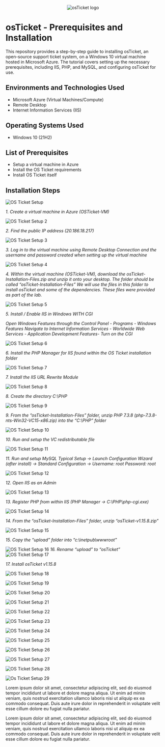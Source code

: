 <p align="center">
<img src="https://i.imgur.com/Clzj7Xs.png" alt="osTicket logo"/>
</p>

<h1>osTicket - Prerequisites and Installation</h1>
This repository provides a step-by-step guide to installing osTicket, an open-source support ticket system, on a Windows 10 virtual machine hosted in Microsoft Azure. The tutorial covers setting up the necessary prerequisites, including IIS, PHP, and MySQL, and configuring osTicket for use.
<br />



<h2>Environments and Technologies Used</h2>

- Microsoft Azure (Virtual Machines/Compute)
- Remote Desktop
- Internet Information Services (IIS)

<h2>Operating Systems Used </h2>

- Windows 10</b> (21H2)

<h2>List of Prerequisites</h2>

- Setup a virtual machine in Azure
- Install the OS Ticket requirements
- Install OS Ticket itself




<h2>Installation Steps</h2>

![OS Ticket Setup](https://github.com/user-attachments/assets/afe23a0e-6341-4de7-a9b4-2c11f976977a)

*1. Create a virtual machine in Azure (OSTicket-VM)*

![OS Ticket Setup 2](https://github.com/user-attachments/assets/8e89d4d6-e755-45f5-93fe-1d744b530ccc)

*2. Find the public IP address (20.186.18.217)*

![OS Ticket Setup 3](https://github.com/user-attachments/assets/20c22800-c6f1-449c-9228-56af40441397)

*3. Log in to the virtual machine using Remote Desktop Connection and the username and password created when setting up the virtual machine*

   
![OS Ticket Setup 4](https://github.com/user-attachments/assets/2215e6b7-5421-45f5-b4b9-004ba39996f8)

*4. Within the virtual machine (OSTicket-VM), download the osTicket-Installation-Files.zip and unzip it onto your desktop. The folder should be called “osTicket-Installation-Files”
We will use the files in this folder to install osTicket and some of the dependencies. These files were provided as part of the lab.*


![OS Ticket Setup 5](https://github.com/user-attachments/assets/8cac0e3c-3d5e-4824-870e-16ab30bcaeea)

*5. Install / Enable IIS in Windows WITH CGI*
   
   *Open Windows Features through the Control Panel - Programs - Windows Features
   Navigate to Internet Information Services - Worldwide Web Services - Application Development Features-
   Turn on the CGI*

![OS Ticket Setup 6](https://github.com/user-attachments/assets/8a24e127-72f5-4ae9-a942-a19f532992ab)

*6. Install the PHP Manager for IIS found within the OS Ticket installation folder*

![OS Ticket Setup 7](https://github.com/user-attachments/assets/a9a4e433-4e90-4d23-a64e-3e9ff0ad0688)

*7. Install the IIS URL Rewrite Module*

![OS Ticket Setup 8](https://github.com/user-attachments/assets/c6536fd6-d0f2-4adf-8dfb-d24b225ab910)

*8. Create the directory C:\PHP*

![OS Ticket Setup 9](https://github.com/user-attachments/assets/7166cfaa-c417-4809-8034-772fe2c8a199)



 *9. From the “osTicket-Installation-Files” folder, unzip PHP 7.3.8 (php-7.3.8-nts-Win32-VC15-x86.zip) into the “C:\PHP” folder*
   
![OS Ticket Setup 10](https://github.com/user-attachments/assets/b2661ca0-77da-4f80-84f5-52c0673d9fd1)

*10. Run and setup the VC redistributable file*

![OS Ticket Setup 11](https://github.com/user-attachments/assets/0cd9580b-8125-42ff-9959-abad56e885ab)

*11. Run and setup MySQL*
*Typical Setup -> Launch Configuration Wizard (after install) -> Standard Configuration ->* 
*Username: root*
*Password: root*


![OS Ticket Setup 12](https://github.com/user-attachments/assets/c2923a73-d8c1-46c3-8fc4-4be7caa9d751)


*12. Open IIS as an Admin*



![OS Ticket Setup 13](https://github.com/user-attachments/assets/9b705a8a-88ba-4ecc-b4c9-37b4907d76a1)

*13. Register PHP from within IIS (PHP Manager -> C:\PHP\php-cgi.exe)*



![OS Ticket Setup 14](https://github.com/user-attachments/assets/4c4c0858-39d9-486b-bd25-abd8cdcedb57)


*14. From the “osTicket-Installation-Files” folder, unzip “osTicket-v1.15.8.zip”*

![OS Ticket Setup 15](https://github.com/user-attachments/assets/797b172a-fc82-4c9a-908f-3ae68bf99f62)


 *15. Copy the “upload” folder into “c:\inetpub\wwwroot”*

![OS Ticket Setup 16](https://github.com/user-attachments/assets/e234aa6a-e213-468f-9f88-a0287105904f)
 *16. Rename “upload” to “osTicket”*
![OS Ticket Setup 17](https://github.com/user-attachments/assets/e77602bc-14a5-4f99-9827-8a6777300ce7)

*17. Install osTicket v1.15.8*

![OS Ticket Setup 18](https://github.com/user-attachments/assets/b6933a24-3c9e-49e6-ac03-9ac797a9b528)


![OS Ticket Setup 19](https://github.com/user-attachments/assets/644ae224-bc86-4857-b28d-d4b0c0e57681)


![OS Ticket Setup 20](https://github.com/user-attachments/assets/f4389faa-a498-4c31-a4a8-24ddc977c6f3)

![OS Ticket Setup 21](https://github.com/user-attachments/assets/5f26fb23-d6aa-4ad2-b1f1-8626a039d438)

![OS Ticket Setup 22](https://github.com/user-attachments/assets/51c9e3ea-09bc-4fc3-a9d6-3ea78d67a060)

![OS Ticket Setup 23](https://github.com/user-attachments/assets/b2cd897c-c8b8-43ed-9f4b-375bface2359)


![OS Ticket Setup 24](https://github.com/user-attachments/assets/e31aa7cd-5659-4741-ba8b-560c886df3f9)


![OS Ticket Setup 25](https://github.com/user-attachments/assets/5dfce464-9ece-4ed8-b513-3d2c157bfe6d)



![OS Ticket Setup 26](https://github.com/user-attachments/assets/230d0b79-6bcb-41d6-a534-798bd2f487c9)

![OS Ticket Setup 27](https://github.com/user-attachments/assets/d3cfe18c-220e-4aef-a2b5-2807749ab2f2)


![OS Ticket Setup 28](https://github.com/user-attachments/assets/22ecefb0-a186-46bc-8788-a55e7a3a7ddd)

![Os Ticket Setup 29](https://github.com/user-attachments/assets/9dbd2b87-3930-4fee-a74c-74955092a4bd)




Lorem ipsum dolor sit amet, consectetur adipiscing elit, sed do eiusmod tempor incididunt ut labore et dolore magna aliqua. Ut enim ad minim veniam, quis nostrud exercitation ullamco laboris nisi ut aliquip ex ea commodo consequat. Duis aute irure dolor in reprehenderit in voluptate velit esse cillum dolore eu fugiat nulla pariatur.

Lorem ipsum dolor sit amet, consectetur adipiscing elit, sed do eiusmod tempor incididunt ut labore et dolore magna aliqua. Ut enim ad minim veniam, quis nostrud exercitation ullamco laboris nisi ut aliquip ex ea commodo consequat. Duis aute irure dolor in reprehenderit in voluptate velit esse cillum dolore eu fugiat nulla pariatur.
